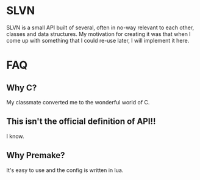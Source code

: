 # SLVN
SLVN is a small API built of several, often in no-way relevant to each other, classes and data structures. My motivation for creating it was that when I come up with something that I could re-use later, I will implement it here.

# FAQ
## Why C?

My classmate converted me to the wonderful world of C.

## This isn't the official definition of API!!

I know.

## Why Premake?

It's easy to use and the config is written in lua.
